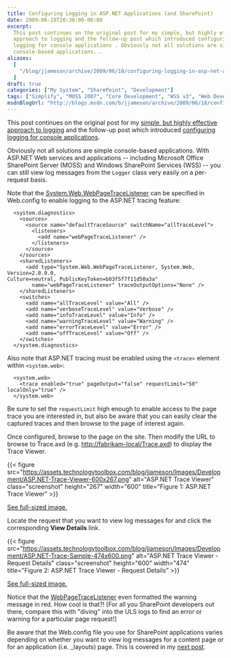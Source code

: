 ```yaml
---
title: Configuring Logging in ASP.NET Applications (and SharePoint)
date: 2009-06-18T20:38:00-06:00
excerpt:
  This post continues on the original post for my simple, but highly effective
  approach to logging and the follow-up post which introduced configuring
  logging for console applications . Obviously not all solutions are simple
  console-based applications...
aliases:
  [
    "/blog/jjameson/archive/2009/06/18/configuring-logging-in-asp-net-applications-and-sharepoint.aspx",
  ]
draft: true
categories: ["My System", "SharePoint", "Development"]
tags: ["Simplify", "MOSS 2007", "Core Development", "WSS v3", "Web Development"]
msdnBlogUrl: "http://blogs.msdn.com/b/jjameson/archive/2009/06/18/configuring-logging-in-asp-net-applications-and-sharepoint.aspx"
---
```


This post continues on the original post for my
[simple, but highly effective approach to logging](/blog/jjameson/2009/06/18/a-simple-but-highly-effective-approach-to-logging)
and the follow-up post which introduced
[configuring logging for console applications](/blog/jjameson/2009/06/18/configuring-logging-in-a-console-application).

Obviously not all solutions are simple console-based applications. With ASP.NET
Web services and applications -- including Microsoft Office SharePoint Server
(MOSS) and Windows SharePoint Services (WSS) -- you can still view log messages
from the `Logger` class very easily on a per-request basis.

Note that the
[System.Web.WebPageTraceListener](http://msdn.microsoft.com/en-us/library/system.web.webpagetracelistener.aspx)
can be specified in Web.config to enable logging to the ASP.NET tracing feature:

```
  <system.diagnostics>
    <sources>
      <source name="defaultTraceSource" switchName="allTraceLevel">
        <listeners>
          <add name="webPageTraceListener" />
        </listeners>
      </source>
    </sources>
    <sharedListeners>
      <add type="System.Web.WebPageTraceListener, System.Web, Version=2.0.0.0,
Culture=neutral, PublicKeyToken=b03f5f7f11d50a3a"
        name="webPageTraceListener" traceOutputOptions="None" />
    </sharedListeners>
    <switches>
      <add name="allTraceLevel" value="All" />
      <add name="verboseTraceLevel" value="Verbose" />
      <add name="infoTraceLevel" value="Info" />
      <add name="warningTraceLevel" value="Warning" />
      <add name="errorTraceLevel" value="Error" />
      <add name="offTraceLevel" value="Off" />
    </switches>
  </system.diagnostics>
```

Also note that ASP.NET tracing must be enabled using the `<trace>` element
within `<system.web>`:

```
  <system.web>
    <trace enabled="true" pageOutput="false" requestLimit="50" localOnly="true" />
  </system.web>
```

Be sure to set the `requestLimit` high enough to enable access to the page trace
you are interested in, but also be aware that you can easily clear the captured
traces and then browse to the page of interest again.

Once configured, browse to the page on the site. Then modify the URL to browse
to Trace.axd (e.g.
[http://fabrikam-local/Trace.axd](http://fabrikam-local/Trace.axd)) to display
the Trace Viewer.

{{< figure
src="https://assets.technologytoolbox.com/blog/jjameson/Images/Development/ASP.NET-Trace-Viewer-600x267.png"
alt="ASP.NET Trace Viewer" class="screenshot" height="267" width="600"
title="Figure 1: ASP.NET Trace Viewer" >}}

[See full-sized image.](https://assets.technologytoolbox.com/blog/jjameson/Images/Development/ASP.NET-Trace-Viewer-705x314.png)

Locate the request that you want to view log messages for and click the
corresponding **View Details** link.

{{< figure
src="https://assets.technologytoolbox.com/blog/jjameson/Images/Development/ASP.NET-Trace-Sample-474x600.png"
alt="ASP.NET Trace Viewer - Request Details" class="screenshot" height="600"
width="474" title="Figure 2: ASP.NET Trace Viewer - Request Details" >}}

[See full-sized image.](https://assets.technologytoolbox.com/blog/jjameson/Images/Development/ASP.NET-Trace-Sample-736x931.png)

Notice that the
[WebPageTraceListener](http://msdn.microsoft.com/en-us/library/system.web.webpagetracelistener.aspx)
even formatted the warning message in red. How cool is that?! [For all you
SharePoint developers out there, compare this with "diving" into the ULS logs to
find an error or warning for a particular page request!]

Be aware that the Web.config file you use for SharePoint applications varies
depending on whether you want to view log messages for a content page or for an
application (i.e. \_layouts) page. This is covered in my
[next post](/blog/jjameson/2009/06/18/configuring-logging-in-sharepoint-application-pages).
